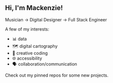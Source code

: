 
## Hi, I'm Mackenzie! 
Musician → Digital Designer → Full Stack Engineer

A few of my interests:
 - 📊  data 
 - 🗺️  digital cartography 
 - 🎨  creative coding
 - 🌐  accessibility
 - 🗣  collaboration/communication
 
Check out my pinned repos for some new projects.
